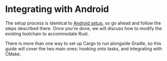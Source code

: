 # Integrating with Android

The setup process is identical to [Android setup](../template/setup/android),
so go ahead and follow the steps described there. Once you're done, we will discuss
how to modify the existing toolchain to accommodate Rust.

There is more than one way to set up Cargo to run alongside Gradle, so this guide
will cover the two main ones: hooking onto tasks, and integrating with CMake.
